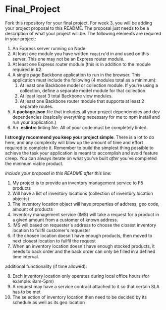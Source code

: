 # Final_Project

Fork this repository for your final project. For week 3, you will be adding your project proposal to this README. The proposal just needs to be a description of what your project will be. The following elements are required in your project:

1. An Express server running on Node.
2. At least one module you have written `require`'d in and used on this server. This one may not be an Express router module.
3. At least one Express router module (this is in addition to the module required in #2.
4. A single page Backbone application to run in the browser. This application must include the following (4 modules total as a minimum):
   1. At least one Backbone model or collection module. If you're using a collection, define a separate model module for that collection.
   2. At least least 3 total Backbone view modules.
   3. At least one Backbone router module that supports at least 2 separate routes.
5. A **package.json** file that includes all your project dependencies and dev dependencies (basically everything necessary for me to npm install and run your application.)
6. An **.eslintrc** linting file. All of your code must be completely linted.

**I strongly recommend you keep your project simple**. There is a lot to do here, and any complexity will blow up the amount of time and effort required to complete it. Remember to build the simplest thing possible to achieve the task your application is meant to accomplish and avoid feature creep. You can always iterate on what you've built *after* you've completed the minimum viable product.

*include your proposal in this README after this line:*

1. My project is to provide an inventory management service to F5 products
2. Will have a list of inventory locations (collection of inventory location objects)
3. The inventory location object will have properties of address, geo code, amount of products
4. Inventory management service (IMS) will take a request for a product in a given amount from
   a customer of known address.
5. IMS will based on requester's address to choose the closest inventory location to fullfil
   customer's requester
6. if the chosen location doesn't have enough products, then moved to next closest location to
   fullfil the request
7. When an inventory location doesn't have enough stocked products, it needs to back order
   and the back order can only be filled in a defined time interval.

additional functionality (if time allowed):

8. Each inventory location only operates during local office hours (for example: 8am-5pm)
9. A request may have a service contract attached to it so that certain SLA has to be met
10. The selection of inventory location then need to be decided by its schedule as well as its
    geo location
